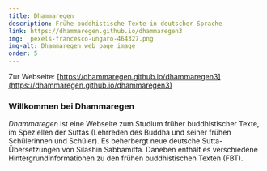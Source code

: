 ```yaml
---
title: Dhammaregen
description: Frühe buddhistische Texte in deutscher Sprache
link: https://dhammaregen.github.io/dhammaregen3
img:  pexels-francesco-ungaro-464327.png
img-alt: Dhammaregen web page image
order: 5
---
```


Zur Webseite: [https://dhammaregen.github.io/dhammaregen3](https://dhammaregen.github.io/dhammaregen3)

### Willkommen bei Dhammaregen
*Dhammaregen* ist eine Webseite zum Studium früher buddhistischer Texte, im Speziellen der Suttas (Lehrreden des Buddha und seiner frühen Schülerinnen und Schüler). Es beherbergt neue deutsche Sutta-Übersetzungen von Silashin Sabbamitta. Daneben enthält es verschiedene Hintergrundinformationen zu den frühen buddhistischen Texten (FBT).


